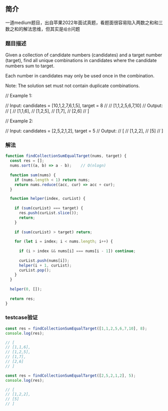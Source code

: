 ## 简介

一道medium题目，出自苹果2022年面试真题，看题面很容易陷入两数之和和三数之和的解法思维，但其实是`组合`问题

### 题目描述

Given a collection of candidate numbers (candidates) and a target number (target), find all unique combinations in candidates where the candidate numbers sum to target.

Each number in candidates may only be used once in the combination.

Note: The solution set must not contain duplicate combinations.

// Example 1:

// Input: candidates = [10,1,2,7,6,1,5], target = 8
// // [1,1,2,5,6,7,10]
// Output: 
// [
// [1,1,6],
// [1,2,5],
// [1,7],
// [2,6]
// ]

// Example 2:

// Input: candidates = [2,5,2,1,2], target = 5
// Output: 
// [
// [1,2,2],
// [5]
// ]

### 解法

```js
function findCollectionSumEqualTarget(nums, target) {
  const res = [];
  nums.sort((a, b) => a - b);    // O(nlogn)
  
  function sum(nums) {
    if (nums.length < 1) return nums;
    return nums.reduce((acc, cur) => acc + cur);
  }

  function helper(index, curList) {
    
    if (sum(curList) === target) {
      res.push(curList.slice());
      return;
    }
    
    if (sum(curList) > target) return;
    
    for (let i = index; i < nums.length; i++) {
    
      if (i > index && nums[i] === nums[i - 1]) continue;
      
      curList.push(nums[i]);
      helper(i + 1, curList);
      curList.pop();
    }
  }
  
  helper(0, []);
  
  return res;
}
```

### testcase验证

```js
const res = findCollectionSumEqualTarget([1,1,2,5,6,7,10], 8);
console.log(res);

// [
// [1,1,6],
// [1,2,5],
// [1,7],
// [2,6]
// ]
```

```js
const res = findCollectionSumEqualTarget([2,5,2,1,2], 5);
console.log(res);

// [
// [1,2,2],
// [5]
// ]
```

